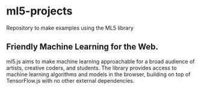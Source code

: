 # ml5-projects
Repository to make examples using the ML5 library

## Friendly Machine Learning for the Web. 
ml5.js aims to make machine learning approachable for a broad audience of artists, creative coders, and students. The library provides access to machine learning algorithms and models in the browser, building on top of TensorFlow.js with no other external dependencies.
